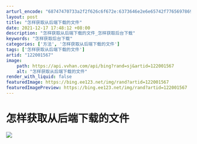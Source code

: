 ```yaml
---
arturl_encode: "68747470733a2f2f626c6f672e:6373646e2e6e65742f77656978696e5f34323233323135362f:61727469636c652f64657461696c732f313232303031353637"
layout: post
title: "怎样获取从后端下载的文件"
date: 2021-12-17 17:48:12 +08:00
description: "怎样获取从后端下载的文件_怎样获取后台下载"
keywords: "怎样获取后台下载"
categories: ['方法', '怎样获取从后端下载的文件']
tags: ['怎样获取从后端下载的文件']
artid: "122001567"
image:
    path: https://api.vvhan.com/api/bing?rand=sj&artid=122001567
    alt: "怎样获取从后端下载的文件"
render_with_liquid: false
featuredImage: https://bing.ee123.net/img/rand?artid=122001567
featuredImagePreview: https://bing.ee123.net/img/rand?artid=122001567
---
```


# 怎样获取从后端下载的文件

![](https://i-blog.csdnimg.cn/blog_migrate/21f30c1c2f57be3665849ef1da5d2bc4.png)